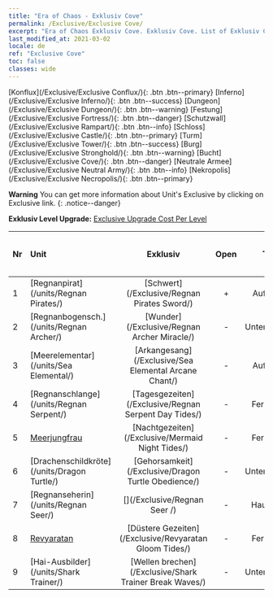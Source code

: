 ```yaml
---
title: "Era of Chaos - Exklusiv Cove"
permalink: /Exclusive/Exclusive Cove/
excerpt: "Era of Chaos Exklusiv Cove. Exklusiv Cove. List of Exklusiv Cove in Era of Chaos"
last_modified_at: 2021-03-02
locale: de
ref: "Exclusive Cove"
toc: false
classes: wide
---
```

 [Konflux](/Exclusive/Exclusive Conflux/){: .btn .btn--primary} [Inferno](/Exclusive/Exclusive Inferno/){: .btn .btn--success} [Dungeon](/Exclusive/Exclusive Dungeon/){: .btn .btn--warning} [Festung](/Exclusive/Exclusive Fortress/){: .btn .btn--danger} [Schutzwall](/Exclusive/Exclusive Rampart/){: .btn .btn--info} [Schloss](/Exclusive/Exclusive Castle/){: .btn .btn--primary} [Turm](/Exclusive/Exclusive Tower/){: .btn .btn--success} [Burg](/Exclusive/Exclusive Stronghold/){: .btn .btn--warning} [Bucht](/Exclusive/Exclusive Cove/){: .btn .btn--danger} [Neutrale Armee](/Exclusive/Exclusive Neutral Army/){: .btn .btn--info} [Nekropolis](/Exclusive/Exclusive Necropolis/){: .btn .btn--primary} 

**Warning** You can get more information about Unit's Exclusive by clicking on Exclusive link. 
{: .notice--danger}

 **Exklusiv Level Upgrade:** [Exclusive Upgrade Cost Per Level](/Exclusive/ExclusiveUpgradeCostPerLevel/)

  | Nr |         Unit        | Exklusiv | Open  |    Type   |  Item to Rank UP      |  Skin   |
  |:---|:--------------------|:-------------:|:-----:|:---------:|:---------------------:|:-------:|
  | 1  | [Regnanpirat](/units/Regnan Pirates/) | [Schwert](/Exclusive/Regnan Pirates Sword/) | + | Aufladung | - | - |
  | 2  | [Regnanbogensch.](/units/Regnan Archer/) | [Wunder](/Exclusive/Regnan Archer Miracle/) | - | Unterstützung | - | - |
  | 3  | [Meerelementar](/units/Sea Elemental/) | [Arkangesang](/Exclusive/Sea Elemental Arcane Chant/) | - | Aufladung | - | - |
  | 4  | [Regnanschlange](/units/Regnan Serpent/) | [Tagesgezeiten](/Exclusive/Regnan Serpent Day Tides/) | - | Fernkampf | - | - |
  | 5  | [Meerjungfrau](/units/Mermaid/) | [Nachtgezeiten](/Exclusive/Mermaid Night Tides/) | - | Fernkampf | - | - |
  | 6  | [Drachenschildkröte](/units/Dragon Turtle/) | [Gehorsamkeit](/Exclusive/Dragon Turtle Obedience/) | - | Unterstützung | - | - |
  | 7  | [Regnanseherin](/units/Regnan Seer/) | [](/Exclusive/Regnan Seer /) | - | Hauptstadt | - | - |
  | 8  | [Revyaratan](/units/Revyaratan/) | [Düstere Gezeiten](/Exclusive/Revyaratan Gloom Tides/) | - | Fernkampf | - | - |
  | 9  | [Hai-Ausbilder](/units/Shark Trainer/) | [Wellen brechen](/Exclusive/Shark Trainer Break Waves/) | - | Unterstützung | - | - |
